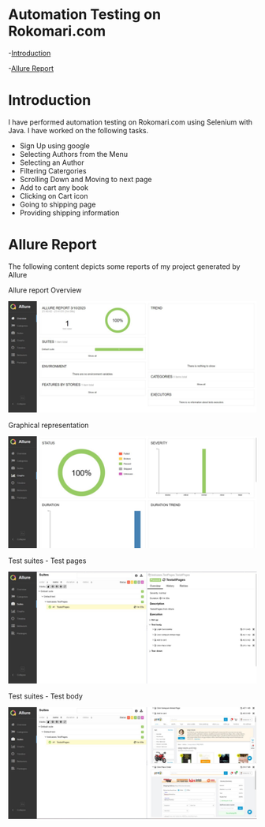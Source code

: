 # Automation Testing on Rokomari.com

-[Introduction](https://github.com/Muftain1610/Test_Automation_rokomari#introduction)

-[Allure Report](https://github.com/Muftain1610/Test_Automation_rokomari#allure-report) 

 

# Introduction
I have performed automation testing on Rokomari.com using Selenium with Java. I have worked on the following tasks.
- Sign Up using google
- Selecting Authors from the Menu
- Selecting an Author
- Filtering Catergories
- Scrolling Down and Moving to next page
- Add to cart any book
- Clicking on Cart icon
- Going to shipping page
- Providing shipping information

# Allure Report
The following content depicts some reports of my project generated by Allure

Allure report Overview
<p align="center">
  <img src="https://github.com/Muftain1610/Test_Automation_rokomari/blob/main/Allure%20Reports/Allure%20Report%20Overview.jpeg" />
</p>


Graphical representation
<p align="center">
  <img src="https://github.com/Muftain1610/Test_Automation_rokomari/blob/main/Allure%20Reports/Graphical%20view.jpeg" />
</p>

Test suites - Test pages
<p align="center">
  <img src="https://github.com/Muftain1610/Test_Automation_rokomari/blob/main/Allure%20Reports/Test%20Suites-%20Test%20pages.jpeg" />
</p>

Test suites - Test body
<p align="center">
  <img src="https://github.com/Muftain1610/Test_Automation_rokomari/blob/main/Allure%20Reports/Test%20Suites-%20Test%20body.jpeg" />
</p>
